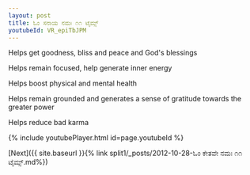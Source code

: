 ```yaml
---
layout: post
title: ಓಂ ಸನಾಯ ನಮಃ ೧೧ ಟೈಮ್ಸ್
youtubeId: VR_epiTbJPM
---
```

 
 
Helps get goodness, bliss and peace and God's blessings
 
Helps remain focused, help generate inner energy 
 
Helps boost physical and mental health 
 
Helps remain grounded and generates a sense of gratitude towards the greater power 
 
Helps reduce bad karma
 
 
 
 


{% include youtubePlayer.html id=page.youtubeId %}
 
[Next]({{ site.baseurl }}{% link  split1/_posts/2012-10-28-ಓಂ ಕೇತವೇ ನಮಃ ೧೧ ಟೈಮ್ಸ್.md%})
 
